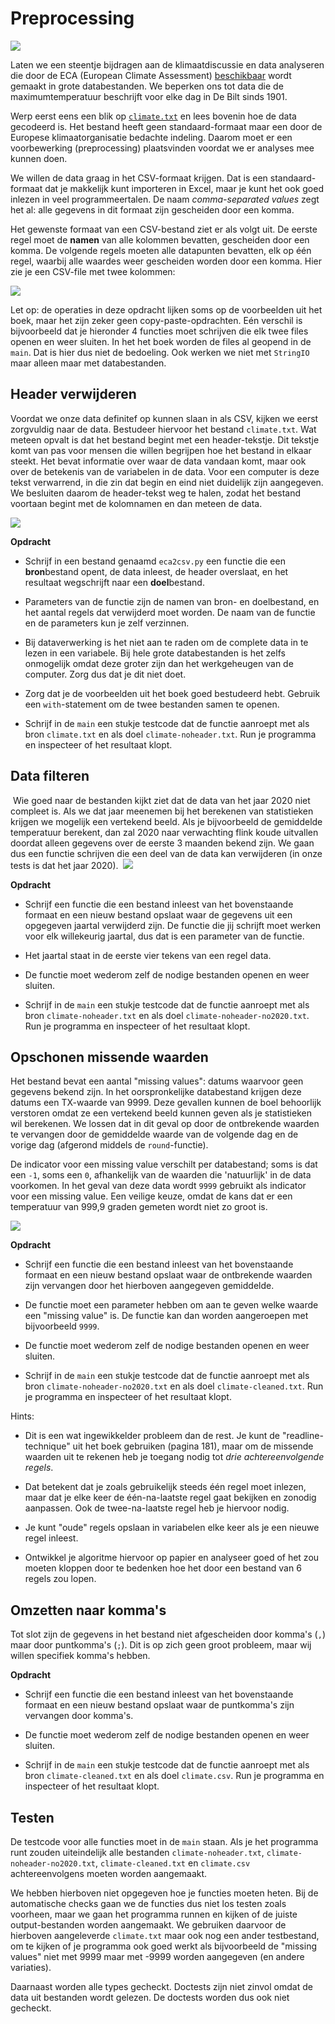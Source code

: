 # Preprocessing

![](temperature.png)

Laten we een steentje bijdragen aan de klimaatdiscussie en data analyseren die door de ECA (European Climate Assessment) [beschikbaar](https://www.ecad.eu/dailydata/predefinedseries.php) wordt gemaakt in grote databestanden. We beperken ons tot data die de maximumtemperatuur beschrijft voor elke dag in De Bilt sinds 1901.

Werp eerst eens een blik op [`climate.txt`](climate.txt) en lees bovenin hoe de data gecodeerd is. Het bestand heeft geen standaard-formaat maar een door de Europese klimaatorganisatie bedachte indeling. Daarom moet er een voorbewerking (preprocessing) plaatsvinden voordat we er analyses mee kunnen doen.

We willen de data graag in het CSV-formaat krijgen. Dat is een standaard-formaat dat je makkelijk kunt importeren in Excel, maar je kunt het ook goed inlezen in veel programmeertalen. De naam *comma-separated values* zegt het al: alle gegevens in dit formaat zijn gescheiden door een komma. 

Het gewenste formaat van een CSV-bestand ziet er als volgt uit. De eerste regel moet de **namen** van alle kolommen bevatten, gescheiden door een komma. De volgende regels moeten alle datapunten bevatten, elk op één regel, waarbij alle waardes weer gescheiden worden door een komma. Hier zie je een CSV-file met twee kolommen:

![](telefoon.png)

Let op: de operaties in deze opdracht lijken soms op de voorbeelden uit het boek, maar het zijn zeker geen copy-paste-opdrachten. Eén verschil is bijvoorbeeld dat je hieronder 4 functies moet schrijven die elk twee files openen en weer sluiten. In het het boek worden de files al geopend in de `main`. Dat is hier dus niet de bedoeling. Ook werken we niet met `StringIO` maar alleen maar met databestanden.

## Header verwijderen

Voordat we onze data definitef op kunnen slaan in als CSV, kijken we eerst zorgvuldig naar de data. Bestudeer hiervoor het bestand `climate.txt`. Wat meteen opvalt is dat het bestand begint met een header-tekstje. Dit tekstje komt van pas voor mensen die willen begrijpen hoe het bestand in elkaar steekt. Het bevat informatie over waar de data vandaan komt, maar ook over de betekenis van de variabelen in de data. Voor een computer is deze tekst verwarrend, in die zin dat begin en eind niet duidelijk zijn aangegeven. We besluiten daarom de header-tekst weg te halen, zodat het bestand voortaan begint met de kolomnamen en dan meteen de data.

![](step1.png)

**Opdracht**

- Schrijf in een bestand genaamd `eca2csv.py` een functie die een **bron**bestand opent, de data inleest, de header overslaat, en het resultaat wegschrijft naar een **doel**bestand.

- Parameters van de functie zijn de namen van bron- en doelbestand, en het aantal regels dat verwijderd moet worden. De naam van de functie en de parameters kun je zelf verzinnen.

- Bij dataverwerking is het niet aan te raden om de complete data in te lezen in een variabele. Bij hele grote databestanden is het zelfs onmogelijk omdat deze groter zijn dan het werkgeheugen van de computer. Zorg dus dat je dit niet doet.

- Zorg dat je de voorbeelden uit het boek goed bestudeerd hebt. Gebruik een `with`-statement om de twee bestanden samen te openen.

- Schrijf in de `main` een stukje testcode dat de functie aanroept met als bron `climate.txt` en als doel `climate-noheader.txt`. Run je programma en inspecteer of het resultaat klopt.

## Data filteren
​
Wie goed naar de bestanden kijkt ziet dat de data van het jaar 2020 niet compleet is. Als we dat jaar meenemen bij het berekenen van statistieken krijgen we mogelijk een vertekend beeld. Als je bijvoorbeeld de gemiddelde temperatuur berekent, dan zal 2020 naar verwachting flink koude uitvallen doordat alleen gegevens over de eerste 3 maanden bekend zijn. We gaan dus een functie schrijven die een deel van de data kan verwijderen (in onze tests is dat het jaar 2020).
​
![](step2.png)

**Opdracht**

- Schrijf een functie die een bestand inleest van het bovenstaande formaat en een nieuw bestand opslaat waar de gegevens uit een opgegeven jaartal verwijderd zijn. De functie die jij schrijft moet werken voor elk willekeurig jaartal, dus dat is een parameter van de functie.

- Het jaartal staat in de eerste vier tekens van een regel data.

- De functie moet wederom zelf de nodige bestanden openen en weer sluiten.

- Schrijf in de `main` een stukje testcode dat de functie aanroept met als bron `climate-noheader.txt` en als doel `climate-noheader-no2020.txt`. Run je programma en inspecteer of het resultaat klopt.

## Opschonen missende waarden

Het bestand bevat een aantal "missing values": datums waarvoor geen gegevens bekend zijn. In het oorspronkelijke databestand krijgen deze datums een TX-waarde van 9999. Deze gevallen kunnen de boel behoorlijk verstoren omdat ze een vertekend beeld kunnen geven als je statistieken wil berekenen. We lossen dat in dit geval op door de ontbrekende waarden te vervangen door de gemiddelde waarde van de volgende dag en de vorige dag (afgerond middels de `round`-functie).

De indicator voor een missing value verschilt per databestand; soms is dat een `-1`, soms een `0`, afhankelijk van de waarden die 'natuurlijk' in de data voorkomen. In het geval van deze data wordt `9999` gebruikt als indicator voor een missing value. Een veilige keuze, omdat de kans dat er een temperatuur van 999,9 graden gemeten wordt niet zo groot is.

![](step3.png)

**Opdracht**

- Schrijf een functie die een bestand inleest van het bovenstaande formaat en een nieuw bestand opslaat waar de ontbrekende waarden zijn vervangen door het hierboven aangegeven gemiddelde.

- De functie moet een parameter hebben om aan te geven welke waarde een "missing value" is. De functie kan dan worden aangeroepen met bijvoorbeeld `9999`.

- De functie moet wederom zelf de nodige bestanden openen en weer sluiten.

- Schrijf in de `main` een stukje testcode dat de functie aanroept met als bron `climate-noheader-no2020.txt` en als doel `climate-cleaned.txt`. Run je programma en inspecteer of het resultaat klopt.

Hints:

- Dit is een wat ingewikkelder probleem dan de rest. Je kunt de "readline-technique" uit het boek gebruiken (pagina 181), maar om de missende waarden uit te rekenen heb je toegang nodig tot *drie achtereenvolgende regels*.

- Dat betekent dat je zoals gebruikelijk steeds één regel moet inlezen, maar dat je elke keer de één-na-laatste regel gaat bekijken en zonodig aanpassen. Ook de twee-na-laatste regel heb je hiervoor nodig.

- Je kunt "oude" regels opslaan in variabelen elke keer als je een nieuwe regel inleest.

- Ontwikkel je algoritme hiervoor op papier en analyseer goed of het zou moeten kloppen door te bedenken hoe het door een bestand van 6 regels zou lopen.

## Omzetten naar komma's

Tot slot zijn de gegevens in het bestand niet afgescheiden door komma's (`,`) maar door puntkomma's (`;`). Dit is op zich geen groot probleem, maar wij willen specifiek komma's hebben.

**Opdracht**

- Schrijf een functie die een bestand inleest van het bovenstaande formaat en een nieuw bestand opslaat waar de puntkomma's zijn vervangen door komma's.

- De functie moet wederom zelf de nodige bestanden openen en weer sluiten.

- Schrijf in de `main` een stukje testcode dat de functie aanroept met als bron `climate-cleaned.txt` en als doel `climate.csv`. Run je programma en inspecteer of het resultaat klopt.

## Testen

De testcode voor alle functies moet in de `main` staan. Als je het programma runt zouden uiteindelijk alle bestanden `climate-noheader.txt`, `climate-noheader-no2020.txt`, `climate-cleaned.txt` en `climate.csv` achtereenvolgens moeten worden aangemaakt.

We hebben hierboven niet opgegeven hoe je functies moeten heten. Bij de automatische checks gaan we de functies dus niet los testen zoals voorheen, maar we gaan het programma runnen en kijken of de juiste output-bestanden worden aangemaakt. We gebruiken daarvoor de hierboven aangeleverde `climate.txt` maar ook nog een ander testbestand, om te kijken of je programma ook goed werkt als bijvoorbeeld de "missing values" niet met 9999 maar met -9999 worden aangegeven (en andere variaties).

Daarnaast worden alle types gecheckt. Doctests zijn niet zinvol omdat de data uit bestanden wordt gelezen. De doctests worden dus ook niet gecheckt.

